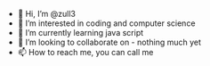 - 👋 Hi, I’m @zull3
- 👀 I’m interested in coding and computer science  
- 🌱 I’m currently learning java script 
- 💞️ I’m looking to collaborate on - nothing much yet
- 📫 How to reach me, you can call me

<!---
zull3/zull3 is a ✨ special ✨ repository because its `README.md` (this file) appears on your GitHub profile.
You can click the Preview link to take a look at your changes.
--->
